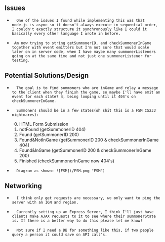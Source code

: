 Issues
-------
*       One of the issues I found while implementing this was that node.js is async so it doesn't always execute in sequential order, I couldn't exactly structure it synchronously like I could it basically every other language I wrote in before.
*      Am now trying to string getSummonerID, and checkSummonerInGame together with event emitters but I'm not sure that would scale later on in server code, when I have maybe many summonerListeners going on at the same time and not just one summonerListener for testing.


Potential Solutions/Design
-------
*       The goal is to find summoners who are inGame and relay a message to the client when they finish the game, so maybe I'll have emit an event for each state? 4, being looping until it 404's on checkSummonerInGame.
*       Summoners should be in a few states(oh shit this is a FSM CS233 nightmares):
    0. HTML Form Submission
    1. notFound (getSummonerID 404)
    2. Found (getSummonerID 200)
    3. Found&NotInGame (getSummonerID 200 & checkSummonerInGame 404) 
    4. Found&InGame (getSummonerID 200 & checkSummonerInGame 200)
    5. Finished (checkSummonerInGame now 404's) 
*       Diagram as shown: ![FSM](/FSM.png "FSM")

Networking
-------
*       I think only get requests are necessary, we only want to ping the server with an IGN and region.
*       Currently setting up an Express Server, I think I'll just have clients make AJAX requests to it to see where their summonerState is. If there is a better way to do this please let me know!
*       Not sure if I need a DB for something like this, if two people query a person it could save on API call's.
    
